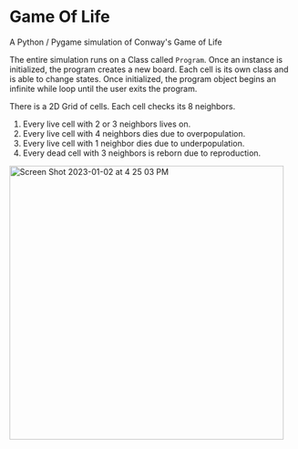 # Game Of Life
A Python / Pygame simulation of Conway's Game of Life

The entire simulation runs on a Class called `Program`. Once an instance is initialized, the program creates a new board. Each cell is its own class and is able to change states. 
Once initialized, the program object begins an infinite while loop until the user exits the program.

There is a 2D Grid of cells. Each cell checks its 8 neighbors. 

1) Every live cell with 2 or 3 neighbors lives on.
2) Every live cell with 4 neighbors dies due to overpopulation.
3) Every live cell with 1 neighbor dies due to underpopulation.
4) Every dead cell with 3 neighbors is reborn due to reproduction.

<img width="481" alt="Screen Shot 2023-01-02 at 4 25 03 PM" src="https://user-images.githubusercontent.com/53412192/210281828-762512ce-5a9e-40a6-a653-7eef12620b32.png">
